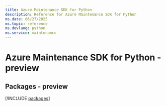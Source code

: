 ```yaml
---
title: Azure Maintenance SDK for Python
description: Reference for Azure Maintenance SDK for Python
ms.date: 06/27/2025
ms.topic: reference
ms.devlang: python
ms.service: maintenance
---
```

# Azure Maintenance SDK for Python - preview
## Packages - preview
[!INCLUDE [packages](maintenance-index.md)]